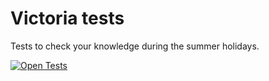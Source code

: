 # Victoria tests
Tests to check your knowledge during the summer holidays.

 [![Open Tests](https://img.shields.io/badge/Open-Tests-brightgreen?style=for-the-badge)](https://nkashev.github.io/vickiTests/%D0%A2%D0%B5%D1%81%D1%82%D0%BE%D0%B2%D0%B5.html)

